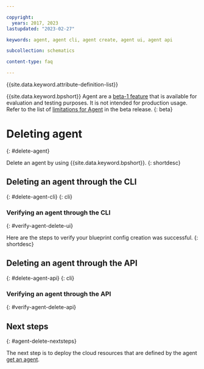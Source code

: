 ```yaml
---

copyright:
  years: 2017, 2023
lastupdated: "2023-02-27"

keywords: agent, agent cli, agent create, agent ui, agent api

subcollection: schematics

content-type: faq

---
```


{{site.data.keyword.attribute-definition-list}}

{{site.data.keyword.bpshort}} Agent are a [beta-1 feature](/docs/schematics?topic=schematics-agent-beta-limitations) that is available for evaluation and testing purposes. It is not intended for production usage. Refer to the list of [limitations for Agent](/docs/schematics?topic=schematics-agent-beta-limitations) in the beta release.
{: beta}

# Deleting agent
{: #delete-agent}

Delete an agent by using {{site.data.keyword.bpshort}}.
{: shortdesc} 

## Deleting an agent through the CLI 
{: #delete-agent-cli}
{: cli}

### Verifying an agent through the CLI
{: #verify-agent-delete-ui}

Here are the steps to verify your blueprint config creation was successful.
{: shortdesc}

## Deleting an agent through the API
{: #delete-agent-api}
{: cli}

### Verifying an agent through the API
{: #verify-agent-delete-api}

## Next steps
{: #agent-delete-nextsteps}

The next step is to deploy the cloud resources that are defined by the agent [get an agent](/docs/schematics).



